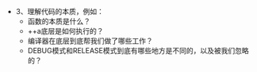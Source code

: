 - 3、理解代码的本质，例如：
  - 函数的本质是什么？
  - ++a底层是如何执行的？
  - 编译器在底层到底帮我们做了哪些工作？
  - DEBUG模式和RELEASE模式到底有哪些地方是不同的，以及被我们忽略的？